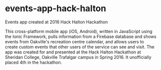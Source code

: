 # events-app-hack-halton
Events app created at 2016 Hack Halton Hackathon


This cross-platform mobile app (iOS, Android), written in JavaScript using the Ionic Framework, pulls information from a Firebase database and shows events from Oakville's recreation centre calendar, and allows users to create custom events that other users of the service can see and visit. The app was created for and presented at the Hack Halton Hackathon at Sheridan College, Oakville Trafalgar campus in Spring 2016. It unofficially placed 4th in the hackathon.
